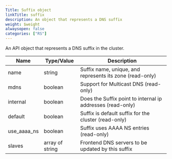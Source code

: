 ```yaml
---
Title: Suffix object
linkTitle: suffix
description: An object that represents a DNS suffix
weight: $weight
alwaysopen: false
categories: ["RS"]
---
```


An API object that represents a DNS suffix in the cluster.

| Name | Type/Value | Description |
|------|------------|-------------|
| name         | string           | Suffix name, unique, and represents its zone (read-only) |
| mdns         | boolean          | Support for Multicast DNS (read-only) |
| internal     | boolean          | Does the Suffix point to internal ip addresses (read-only) |
| default      | boolean          | Suffix is default suffix for the cluster (read-only) |
| use_aaaa_ns  | boolean          | Suffix uses AAAA NS entries (read-only) |
| slaves       | array of string  | Frontend DNS servers to be updated by this suffix |